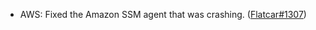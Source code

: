 - AWS: Fixed the Amazon SSM agent that was crashing. ([Flatcar#1307](https://github.com/flatcar/Flatcar/issues/1307))
